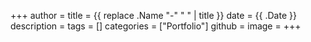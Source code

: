 +++
author =
title = {{ replace .Name "-" " " | title }}
date = {{ .Date }}
description =
tags = []
categories = ["Portfolio"]
github =
image =
+++